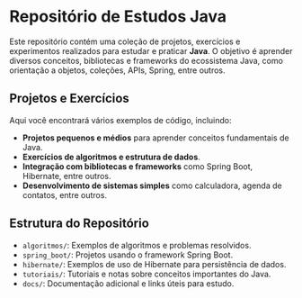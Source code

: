 # Repositório de Estudos Java

Este repositório contém uma coleção de projetos, exercícios e experimentos realizados para estudar e praticar **Java**. O objetivo é aprender diversos conceitos, bibliotecas e frameworks do ecossistema Java, como orientação a objetos, coleções, APIs, Spring, entre outros.

## Projetos e Exercícios

Aqui você encontrará vários exemplos de código, incluindo:

- **Projetos pequenos e médios** para aprender conceitos fundamentais de Java.
- **Exercícios de algoritmos e estrutura de dados**.
- **Integração com bibliotecas e frameworks** como Spring Boot, Hibernate, entre outros.
- **Desenvolvimento de sistemas simples** como calculadora, agenda de contatos, entre outros.

## Estrutura do Repositório

- `algoritmos/`: Exemplos de algoritmos e problemas resolvidos.
- `spring_boot/`: Projetos usando o framework Spring Boot.
- `hibernate/`: Exemplos de uso de Hibernate para persistência de dados.
- `tutoriais/`: Tutoriais e notas sobre conceitos importantes do Java.
- `docs/`: Documentação adicional e links úteis para estudo.

